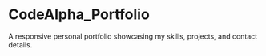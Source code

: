 # CodeAlpha_Portfolio
A responsive personal portfolio showcasing my skills, projects, and contact details.
